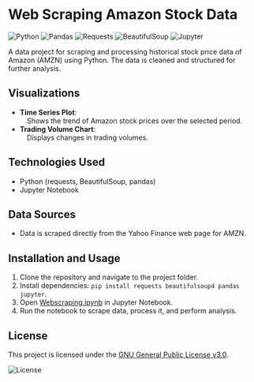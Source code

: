 # Web Scraping Amazon Stock Data

![Python](https://img.shields.io/badge/Python-3.11-3776AB?style=flat&logo=python&logoColor=white)
![Pandas](https://img.shields.io/badge/Pandas-2.2.2-150458?style=flat&logo=pandas&logoColor=white)
![Requests](https://img.shields.io/badge/Requests-2.31.0-DA291C?style=flat&logo=python&logoColor=white)
![BeautifulSoup](https://img.shields.io/badge/BeautifulSoup-4.12.2-4B5D67?style=flat)
![Jupyter](https://img.shields.io/badge/Jupyter-Notebook-F37626?style=flat&logo=jupyter&logoColor=white)

A data project for scraping and processing historical stock price data of Amazon (AMZN) using Python. The data is cleaned and structured for further analysis.

## Visualizations
- **Time Series Plot**:\
  &emsp;Shows the trend of Amazon stock prices over the selected period.
- **Trading Volume Chart**:\
  &emsp;Displays changes in trading volumes.

## Technologies Used
- Python (requests, BeautifulSoup, pandas)
- Jupyter Notebook

## Data Sources
- Data is scraped directly from the Yahoo Finance web page for AMZN.

## Installation and Usage
1. Clone the repository and navigate to the project folder.
2. Install dependencies: `pip install requests beautifulsoup4 pandas jupyter`.
3. Open [Webscraping.ipynb](https://github.com/SvalentinoB/PortProjects/blob/main/projects/Data_Science/Webscraping/Webscraping.ipynb) in Jupyter Notebook.
4. Run the notebook to scrape data, process it, and perform analysis.

## License
This project is licensed under the [GNU General Public License v3.0](https://github.com/SvalentinoB/PortProjects/blob/main/LICENSE).

![License](https://img.shields.io/badge/License-GNU%20GPL%20v3.0-008000?style=flat&logo=gnu)
